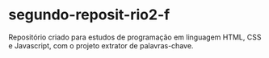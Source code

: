 # segundo-reposit-rio2-f
Repositório criado para estudos de programação em linguagem HTML, CSS e Javascript, com o projeto extrator de palavras-chave.

